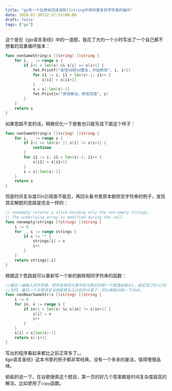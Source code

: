 ```yaml
---
title: "go写一个在原地完成消除[]string中相邻重复的字符串的操作"
date: 2020-01-30T22:57:51+08:00
draft: false
tags: ["go"]
---
```


这个是在《go语言圣经》中的一道题，我花了大约一个小时写出了一个自己都不想看的双重循环版本：

```go
func nonSameString(s []string) []string {
	for i, _ := range s {
		if i+1 < len(s) && s[i] == s[i+1] {
			fmt.Printf("发现%d和%d重复，开始修改", i, i+1)
			for i1 := i; i1 < len(s)-1; i1++ {
				s[i1] = s[i1+1]
			}
			s = s[:len(s)-1]
			fmt.Println("原地移动，修改完成", s)
		}
	}
	return s
}
```

如果思路不变的话，稍微优化一下嵌套也只能写成下面这个样子：

```go
func nonSameString(s []string) []string {
	for i, _ := range s {
		if i+1 >= len(s) || s[i] != s[i+1] {
			continue
		}
		for i1 := i; i1 < len(s)-1; i1++ {
			s[i1] = s[i1+1]
		}
		s = s[:len(s)-1]
	}
	return s
}
```

但是时间复杂度O(n2)简直不能忍，再回头看书里原本删除空字符串的例子，发现其实解题的思路是完全一样的：

```go
// nonempty returns a slice holding only the non-empty strings.
// The underlying array is modified during the call.
func nonempty(strings []string) []string {
    i := 0
    for _, s := range strings {
        if s != "" {
            strings[i] = s
            i++
        }
    }
    return strings[:i]
}
```

根据这个思路就可以重新写一个新的删除相同字符串的函数：

```go
//遍历一遍输入的字符串，把所有相邻元素中较为靠后的那一个赋值给索引i，就实现了O(n)的原地删除。
//当然，最后一个元素肯定没有能够与之比较的元素了，所以单独分配一下也ok。
func nonNearSameStr(s []string) []string {
	i := 0
	for in, v := range s {
		if in+1 < len(s) && s[in] != s[in+1] {
			s[i] = v
			i++
		}
	}
	s[i] = s[len(s)-1]
	return s[:i+1]
}
```

写出的程序看起来都比之前正常多了。。  
《go语言圣经》这本书里的例子都非常经典，没有一个多余的废话，值得慢慢品味。

 偷偷的说一下，在谷歌搜索这个题目，第一页的好几个答案都是时间复杂度超高的解法，比如使用了`copy`函数。  